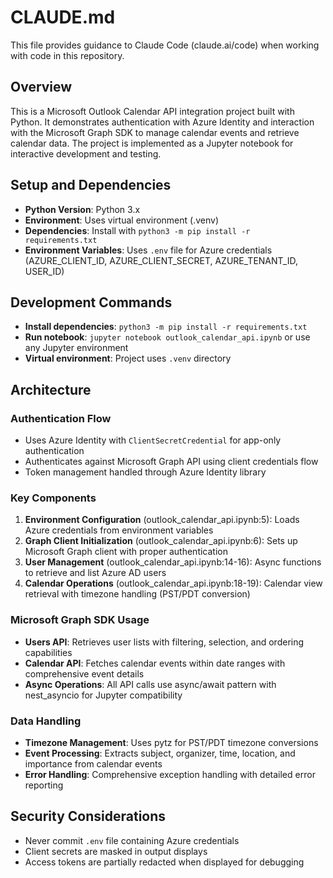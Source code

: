 # CLAUDE.md

This file provides guidance to Claude Code (claude.ai/code) when working with code in this repository.

## Overview

This is a Microsoft Outlook Calendar API integration project built with Python. It demonstrates authentication with Azure Identity and interaction with the Microsoft Graph SDK to manage calendar events and retrieve calendar data. The project is implemented as a Jupyter notebook for interactive development and testing.

## Setup and Dependencies

- **Python Version**: Python 3.x
- **Environment**: Uses virtual environment (.venv)
- **Dependencies**: Install with `python3 -m pip install -r requirements.txt`
- **Environment Variables**: Uses `.env` file for Azure credentials (AZURE_CLIENT_ID, AZURE_CLIENT_SECRET, AZURE_TENANT_ID, USER_ID)

## Development Commands

- **Install dependencies**: `python3 -m pip install -r requirements.txt`
- **Run notebook**: `jupyter notebook outlook_calendar_api.ipynb` or use any Jupyter environment
- **Virtual environment**: Project uses `.venv` directory

## Architecture

### Authentication Flow
- Uses Azure Identity with `ClientSecretCredential` for app-only authentication
- Authenticates against Microsoft Graph API using client credentials flow
- Token management handled through Azure Identity library

### Key Components
1. **Environment Configuration** (outlook_calendar_api.ipynb:5): Loads Azure credentials from environment variables
2. **Graph Client Initialization** (outlook_calendar_api.ipynb:6): Sets up Microsoft Graph client with proper authentication
3. **User Management** (outlook_calendar_api.ipynb:14-16): Async functions to retrieve and list Azure AD users
4. **Calendar Operations** (outlook_calendar_api.ipynb:18-19): Calendar view retrieval with timezone handling (PST/PDT conversion)

### Microsoft Graph SDK Usage
- **Users API**: Retrieves user lists with filtering, selection, and ordering capabilities
- **Calendar API**: Fetches calendar events within date ranges with comprehensive event details
- **Async Operations**: All API calls use async/await pattern with nest_asyncio for Jupyter compatibility

### Data Handling
- **Timezone Management**: Uses pytz for PST/PDT timezone conversions
- **Event Processing**: Extracts subject, organizer, time, location, and importance from calendar events
- **Error Handling**: Comprehensive exception handling with detailed error reporting

## Security Considerations
- Never commit `.env` file containing Azure credentials
- Client secrets are masked in output displays
- Access tokens are partially redacted when displayed for debugging